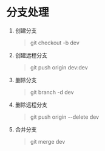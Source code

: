 # 分支处理
1. 创建分支
	> git checkout -b dev
2. 创建远程分支
	> git push origin dev:dev
3. 删除分支
	> git branch -d dev
4. 删除远程分支
	> git push origin --delete dev
5. 合并分支
	> git merge dev
